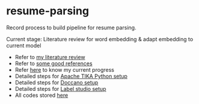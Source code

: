 # resume-parsing
Record process to build pipeline for resume parsing.

Current stage: Literature review for word embedding & adapt embedding to current model

   - Refer to [my literature review](literature-review.md) <br>
   - Refer to [some good references](good-reference.md) <br>
   - Refer [here](Weekly-progress.md) to know my current progress <br>
   - Detailed steps for [Apache TIKA Python setup](setup-guidelines/tika-python-setup.md)
   - Detailed steps for [Doccano setup](setup-guidelines/doccano-setup.md)
   - Detailed steps for [Label studio setup](setup-guidelines/labelstudio-setup.md)
   - All codes stored [here](https://github.com/teohsinyee/resume-parsing/tree/main/codes)

